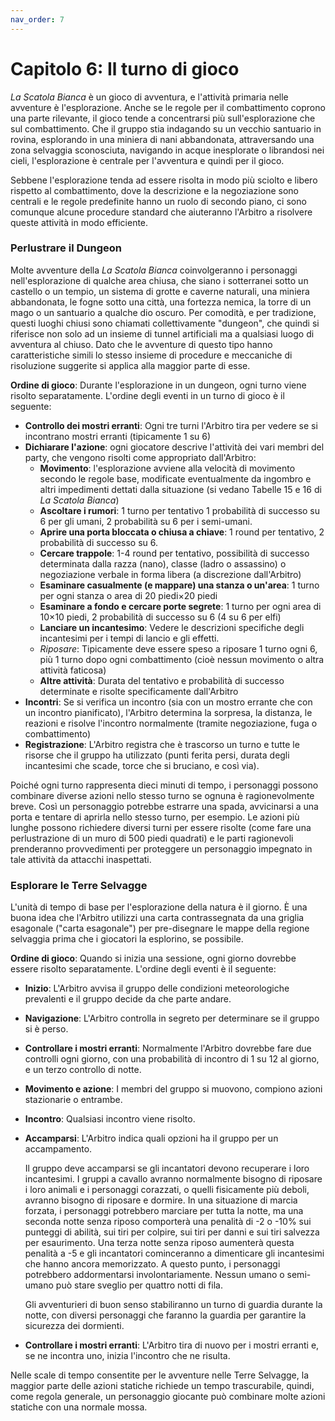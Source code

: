 ```yaml
---
nav_order: 7
---
```


# Capitolo 6: Il turno di gioco

*La Scatola Bianca* è un gioco di avventura, e l'attività primaria nelle avventure è l'esplorazione. Anche se le regole per il combattimento coprono una parte rilevante, il gioco tende a concentrarsi più sull'esplorazione che sul combattimento. Che il gruppo stia indagando su un vecchio santuario in rovina, esplorando in una miniera di nani abbandonata, attraversando una zona selvaggia sconosciuta, navigando in acque inesplorate o librandosi nei cieli, l'esplorazione è centrale per l'avventura e quindi per il gioco.

Sebbene l'esplorazione tenda ad essere risolta in modo più sciolto e libero rispetto al combattimento, dove la descrizione e la negoziazione sono centrali e le regole predefinite hanno un ruolo di secondo piano, ci sono comunque alcune procedure standard che aiuteranno l'Arbitro a risolvere queste attività in modo efficiente.

### Perlustrare il Dungeon
Molte avventure della *La Scatola Bianca* coinvolgeranno i personaggi nell'esplorazione di qualche area chiusa, che siano i sotterranei sotto un castello o un tempio, un sistema di grotte e caverne naturali, una miniera abbandonata, le fogne sotto una città, una fortezza nemica, la torre di un mago o un santuario a qualche dio oscuro. Per comodità, e per tradizione, questi luoghi chiusi sono chiamati collettivamente "dungeon", che quindi si riferisce non solo ad un insieme di tunnel artificiali ma a qualsiasi luogo di avventura al chiuso. Dato che le avventure di questo tipo hanno caratteristiche simili lo stesso insieme di procedure e meccaniche di risoluzione suggerite si applica alla maggior parte di esse.

**Ordine di gioco**: Durante l'esplorazione in un dungeon, ogni turno viene risolto separatamente. L'ordine degli eventi in un turno di gioco è il seguente:

- **Controllo dei mostri erranti**: Ogni tre turni l'Arbitro tira per vedere se si incontrano mostri erranti (tipicamente 1 su 6)
- **Dichiarare l'azione**: ogni giocatore descrive l'attività dei vari membri del party, che vengono risolti come appropriato dall'Arbitro:
    - **Movimento**: l'esplorazione avviene alla velocità di movimento secondo le regole base, modificate eventualmente da ingombro e altri impedimenti dettati dalla situazione (si vedano Tabelle 15 e 16 di *La Scatola Bianca*)
    - **Ascoltare i rumori**: 1 turno per tentativo 1 probabilità di successo su 6 per gli umani, 2 probabilità su 6 per i semi-umani.
    - **Aprire una porta bloccata o chiusa a chiave**: 1 round per tentativo, 2 probabilità di successo su 6.
    - **Cercare trappole**: 1-4 round per tentativo, possibilità di successo determinata dalla razza (nano), classe (ladro o assassino) o negoziazione verbale in forma libera (a discrezione dall'Arbitro)
    - **Esaminare casualmente (e mappare) una stanza o un'area**: 1 turno per ogni stanza o area di 20 piedi×20 piedi
    - **Esaminare a fondo e cercare porte segrete**: 1 turno per ogni area di 10×10 piedi, 2 probabilità di successo su 6 (4 su 6 per elfi)
    - **Lanciare un incantesimo**: Vedere le descrizioni specifiche degli incantesimi per i tempi di lancio e gli effetti.
    - *Riposare*: Tipicamente deve essere speso a riposare 1 turno ogni 6, più 1 turno dopo ogni combattimento  (cioè nessun movimento o altra attività faticosa)
    - **Altre attività**: Durata del tentativo e probabilità di successo determinate e risolte specificamente dall'Arbitro
- **Incontri**: Se si verifica un incontro (sia con un mostro errante che con un incontro pianificato), l'Arbitro determina la sorpresa, la distanza, le reazioni e risolve l'incontro normalmente (tramite negoziazione, fuga o combattimento)
- **Registrazione**: L'Arbitro registra che è trascorso un turno e tutte le risorse che il gruppo ha utilizzato (punti ferita persi, durata degli incantesimi che scade, torce che si bruciano, e così via).

Poiché ogni turno rappresenta dieci minuti di tempo, i personaggi possono combinare diverse azioni nello stesso turno se ognuna è ragionevolmente breve. Così un personaggio potrebbe estrarre una spada, avvicinarsi a una porta e tentare di aprirla nello stesso turno, per esempio. Le azioni più lunghe possono richiedere diversi turni per essere risolte (come fare una perlustrazione di un muro di 500 piedi quadrati) e le parti ragionevoli prenderanno provvedimenti per proteggere un personaggio impegnato in tale attività da attacchi inaspettati.

### Esplorare le Terre Selvagge
L'unità di tempo di base per l'esplorazione della natura è il giorno. È una buona idea che l'Arbitro utilizzi una carta contrassegnata da una griglia esagonale ("carta esagonale") per pre-disegnare le mappe della regione selvaggia prima che i giocatori la esplorino, se possibile.

**Ordine di gioco**: Quando si inizia una sessione, ogni giorno dovrebbe essere risolto separatamente. L'ordine degli eventi è il seguente:

- **Inizio**: L'Arbitro avvisa il gruppo delle condizioni meteorologiche prevalenti e il gruppo decide da che parte andare.
- **Navigazione**: L'Arbitro controlla in segreto per determinare se il gruppo si è perso.
- **Controllare i mostri erranti**: Normalmente l'Arbitro dovrebbe fare due controlli ogni giorno, con una probabilità di incontro di 1 su 12 al giorno, e un terzo controllo di notte.
- **Movimento e azione**: I membri del gruppo si muovono, compiono azioni stazionarie o entrambe.
- **Incontro**: Qualsiasi incontro viene risolto.
- **Accamparsi**: L'Arbitro indica quali opzioni ha il gruppo per un accampamento. 

    Il gruppo deve accamparsi se gli incantatori devono recuperare i loro incantesimi. I gruppi a cavallo avranno normalmente bisogno di riposare i loro animali e i personaggi corazzati, o quelli fisicamente più deboli, avranno bisogno di riposare e dormire. In una situazione di marcia forzata, i personaggi potrebbero marciare per tutta la notte, ma una seconda notte senza riposo comporterà una penalità di -2 o -10% sui punteggi di abilità, sui tiri per colpire, sui tiri per danni e sui tiri salvezza per esaurimento. Una terza notte senza riposo aumenterà questa penalità a -5 e gli incantatori cominceranno a dimenticare gli incantesimi che hanno ancora memorizzato. A questo punto, i personaggi potrebbero addormentarsi involontariamente. Nessun umano o semi-umano può stare sveglio per quattro notti di fila.

    Gli avventurieri di buon senso stabiliranno un turno di guardia durante la notte, con diversi personaggi che faranno la guardia per garantire la sicurezza dei dormienti.

- **Controllare i mostri erranti**: L'Arbitro tira di nuovo per i mostri erranti e, se ne incontra uno, inizia l'incontro che ne risulta.

Nelle scale di tempo consentite per le avventure nelle Terre Selvagge, la maggior parte delle azioni statiche richiede un tempo trascurabile, quindi, come regola generale, un personaggio giocante può combinare molte azioni statiche con una normale mossa.